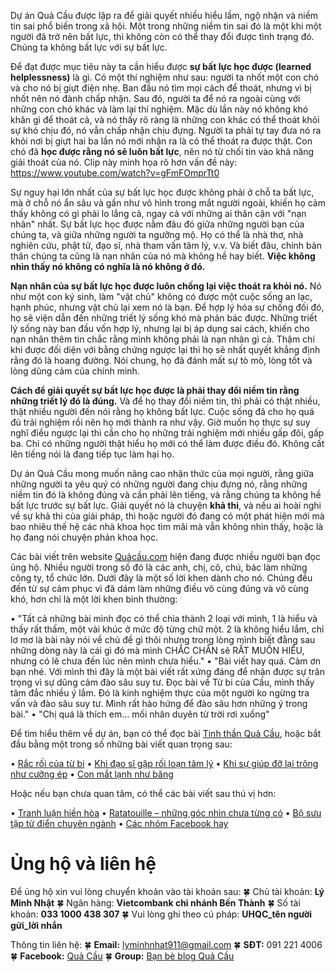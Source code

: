 Dự án Quả Cầu được lập ra để giải quyết nhiều hiểu lầm, ngộ nhận và niềm tin sai phổ biến trong xã hội. Một trong những niềm tin sai đó là một khi một người đã trở nên bất lực, thì không còn có thể thay đổi được tình trạng đó. Chúng ta không bất lực với sự bất lực.

Để đạt được mục tiêu này ta cần hiểu được <b>sự bất lực học được (learned helplessness)</b> là gì. Có một thí nghiệm như sau: người ta nhốt một con chó và cho nó bị giựt điện nhẹ. Ban đầu nó tìm mọi cách để thoát, nhưng vì bị nhốt nên nó đành chấp nhận. Sau đó, người ta để nó ra ngoài cùng với những con chó khác và làm lại thí nghiệm. Mặc dù lần này nó không khó khăn gì để thoát cả, và nó thấy rõ ràng là những con khác có thể thoát khỏi sự khó chịu đó, nó vẫn chấp nhận chịu đựng. Người ta phải tự tay đưa nó ra khỏi nơi bị giựt hai ba lần nó mới nhận ra là có thể thoát ra được thật. Con chó đã <b> học được rằng nó sẽ luôn bất lực</b>, nên nó từ chối tin vào khả năng giải thoát của nó. Clip này minh họa rõ hơn vấn đề này: https://www.youtube.com/watch?v=gFmFOmprTt0

Sự nguy hại lớn nhất của sự bất lực học được không phải ở chỗ ta bất lực, mà ở chỗ nó ẩn sâu và gần như vô hình trong mắt người ngoài, khiến họ cảm thấy không có gì phải lo lắng cả, ngay cả với những ai thân cận với "nạn nhân" nhất. Sự bất lực học được nằm đâu đó giữa những người bạn của chúng ta, và giữa những người ta ngưỡng mộ. Họ có thể là nhà thơ, nhà nghiên cứu, phật tử, đạo sĩ, nhà tham vấn tâm lý, v.v. Và biết đâu, chính bản thân chúng ta cũng là nạn nhân của nó mà không hề hay biết. <b>Việc không nhìn thấy nó không có nghĩa là nó không ở đó.</b>

<b>Nạn nhân của sự bất lực học được luôn chống lại việc thoát ra khỏi nó.</b> Nó như một con ký sinh, làm "vật chủ" không có được một cuộc sống an lạc, hạnh phúc, nhưng vật chủ lại xem nó là bạn. Để hợp lý hóa sự chống đối đó, họ sẽ viện dẫn đến những triết lý sống khó mà phản bác được. Những triết lý sống này ban đầu vốn hợp lý, nhưng lại bị áp dụng sai cách, khiến cho nạn nhân thêm tin chắc rằng mình không phải là nạn nhân gì cả. Thậm chí khi được đối diện với bằng chứng ngược lại thì họ sẽ nhất quyết khẳng định rằng đó là hoang đường. Nói chung, họ đã đánh mất sự tò mò, lòng tốt và lòng dũng cảm của chính mình.

<b>Cách để giải quyết sự bất lực học được là phải thay đổi niềm tin rằng những triết lý đó là đúng.</b> Và để họ thay đổi niềm tin, thì phải có thật nhiều, thật nhiều người đến nói rằng họ không bất lực. Cuộc sống đã cho họ quá đủ trải nghiệm rồi nên họ mới thành ra như vậy. Giờ muốn họ thực sự suy nghĩ điều ngược lại thì cần cho họ những trải nghiệm mới nhiều gấp đôi, gấp ba. Chỉ có những người thật hiểu họ mới có thể làm được điều đó. Không cất lên tiếng nói là đang tiếp tục làm hại họ.

Dự án Quả Cầu mong muốn nâng cao nhận thức của mọi người, rằng giữa những người ta yêu quý có những người đang chịu đựng nó, rằng những niềm tin đó là không đúng và cần phải lên tiếng, và rằng chúng ta không hề bất lực trước sự bất lực. Giải quyết nó là chuyện <b>khả thi</b>, và nếu ai hoài nghi về sự khả thi của giải pháp, thì hoặc người đó đang có một phát hiện mới mà bao nhiêu thế hệ các nhà khoa học tìm mãi mà vẫn không nhìn thấy, hoặc là họ đang nói chuyện phản khoa học.

Các bài viết trên website <a href="https://quảcầu.com?utm_source=M%E1%BB%99t%20chi%E1%BA%BFc%20D%C3%BA%20b%C3%A9%20xinh%20%C2%BB%20th%C3%B4ng%20%C4%91i%E1%BB%87p%20truy%E1%BB%81n%20th%C3%B4ng&utm_medium=Homepage&utm_campaign=Gi%E1%BB%9Bi%20thi%E1%BB%87u">Quảcầu.com</a> hiện đang được nhiều người bạn đọc ủng hộ. Nhiều người trong số đó là các anh, chị, cô, chú, bác làm những công ty, tổ chức lớn. Dưới đây là một số lời khen dành cho nó. Chúng đều đến từ sự cảm phục vì đã dám làm những điều vô cùng đúng và vô cùng khó, hơn chỉ là một lời khen bình thường:


• "Tất cả những bài mình đọc có thể chia thành 2 loại với mình, 1 là hiểu và thấy rất thấm, một vài khúc ở mức độ từng chữ một. 2 là không hiểu lắm, chỉ lơ mơ là bài này nói về chủ đề gì thôi nhưng trong lòng mình biết đằng sau những dòng này là cái gì đó mà mình CHẮC CHẮN sẽ RẤT MUỐN HIỂU, nhưng có lẽ chưa đến lúc nên mình chưa hiểu."
• "Bài viết hay quá. Cảm ơn bạn nhé. Với mình thì đây là một bài viết rất xứng đáng để nhận được sự trân trọng vì sự dũng cảm đào sâu suy tư. Đọc bài về Từ bi của Cầu, mình thấy tâm đắc nhiều ý lắm. Đó là kinh nghiệm thực của một người ko ngừng tra vấn và đào sâu suy tư. Mình rất hào hứng để đào sâu hơn những ý trong bài."
• "Chị quá là thích em… mối nhân duyên từ trời rơi xuống"


Để tìm hiểu thêm về dự án, bạn có thể đọc bài <a href="https://quảcầu.com/tinh-than-qua-cau?utm_source=M%E1%BB%99t%20chi%E1%BA%BFc%20D%C3%BA%20b%C3%A9%20xinh%20%C2%BB%20th%C3%B4ng%20%C4%91i%E1%BB%87p%20truy%E1%BB%81n%20th%C3%B4ng&utm_medium=Tinh%20th%E1%BA%A7n%20Qu%E1%BA%A3%20C%E1%BA%A7u&utm_campaign=Gi%E1%BB%9Bi%20thi%E1%BB%87u">Tinh thần Quả Cầu</a>, hoặc bắt đầu bằng một trong số những bài viết quan trọng sau:


• <a href="https://quảcầu.com/rac-roi-cua-tu-bi?utm_source=M%E1%BB%99t%20chi%E1%BA%BFc%20D%C3%BA%20b%C3%A9%20xinh%20%C2%BB%20th%C3%B4ng%20%C4%91i%E1%BB%87p%20truy%E1%BB%81n%20th%C3%B4ng&utm_medium=R%E1%BA%AFc%20r%E1%BB%91i%20c%E1%BB%A7a%20t%E1%BB%AB%20bi&utm_campaign=N%E1%BB%97i%20s%E1%BB%A3%2C%20g%C3%B3c%20nh%C3%ACn%2C%20m%E1%BA%A1nh%20m%E1%BA%BD%2C%20v%C3%A0%20t%E1%BB%AB%20bi">Rắc rối của từ bi</a>
• <a href="https://quảcầu.com/khi-dao-si-gap-roi-loan-tam-ly?utm_source=M%E1%BB%99t%20chi%E1%BA%BFc%20D%C3%BA%20b%C3%A9%20xinh%20%C2%BB%20th%C3%B4ng%20%C4%91i%E1%BB%87p%20truy%E1%BB%81n%20th%C3%B4ng&utm_medium=Khi%20%C4%91%E1%BA%A1o%20s%C4%A9%20g%E1%BA%B7p%20r%E1%BB%91i%20lo%E1%BA%A1n%20t%C3%A2m%20l%C3%BD&utm_campaign=%C4%90%E1%BA%A1o%2C%20t%C3%A2m%20l%C3%BD%20h%E1%BB%8Dc%20nh%E1%BA%ADn%20th%E1%BB%A9c">Khi đạo sĩ gặp rối loạn tâm lý</a>
• <a href="https://quảcầu.com/khi-su-giup-do-lai-trong-nhu-cuong-ep?utm_source=M%E1%BB%99t%20chi%E1%BA%BFc%20D%C3%BA%20b%C3%A9%20xinh%20%C2%BB%20th%C3%B4ng%20%C4%91i%E1%BB%87p%20truy%E1%BB%81n%20th%C3%B4ng&utm_medium=Khi%20s%E1%BB%B1%20gi%C3%BAp%20%C4%91%E1%BB%A1%20l%E1%BA%A1i%20tr%C3%B4ng%20nh%C6%B0%20c%C6%B0%E1%BB%A1ng%20%C3%A9p&utm_campaign=N%E1%BB%97i%20s%E1%BB%A3%2C%20g%C3%B3c%20nh%C3%ACn%2C%20m%E1%BA%A1nh%20m%E1%BA%BD%2C%20v%C3%A0%20t%E1%BB%AB%20bi">Khi sự giúp đỡ lại trông như cưỡng ép</a>
• <a href="https://quảcầu.com/con-mat-lanh-nhu-bang?utm_source=M%E1%BB%99t%20chi%E1%BA%BFc%20D%C3%BA%20b%C3%A9%20xinh%20%C2%BB%20th%C3%B4ng%20%C4%91i%E1%BB%87p%20truy%E1%BB%81n%20th%C3%B4ng&utm_medium=Con%20m%E1%BA%AFt%20l%E1%BA%A1nh%20nh%C6%B0%20b%C4%83ng&utm_campaign=N%E1%BB%97i%20s%E1%BB%A3%2C%20g%C3%B3c%20nh%C3%ACn%2C%20m%E1%BA%A1nh%20m%E1%BA%BD%2C%20v%C3%A0%20t%E1%BB%AB%20bi">Con mắt lạnh như băng</a>


Hoặc nếu bạn chưa quan tâm, có thể các bài viết sau thú vị hơn:


• <a href="https://quảcầu.com/tranh-luan-hien-hoa?utm_source=M%E1%BB%99t%20chi%E1%BA%BFc%20D%C3%BA%20b%C3%A9%20xinh%20%C2%BB%20th%C3%B4ng%20%C4%91i%E1%BB%87p%20truy%E1%BB%81n%20th%C3%B4ng&utm_medium=Tranh%20lu%E1%BA%ADn%20hi%E1%BB%81n%20h%C3%B2a&utm_campaign=N%E1%BB%97i%20s%E1%BB%A3%2C%20g%C3%B3c%20nh%C3%ACn%2C%20m%E1%BA%A1nh%20m%E1%BA%BD%2C%20v%C3%A0%20t%E1%BB%AB%20bi">Tranh luận hiền hòa</a>
• <a href="https://quảcầu.com/ratatouille?utm_source=M%E1%BB%99t%20chi%E1%BA%BFc%20D%C3%BA%20b%C3%A9%20xinh%20%C2%BB%20th%C3%B4ng%20%C4%91i%E1%BB%87p%20truy%E1%BB%81n%20th%C3%B4ng&utm_medium=Ratatouille&utm_campaign=S%C3%A1ch%2C%20th%C6%A1%2C%20phim">Ratatouille – những góc nhìn chưa từng có</a>
• <a href="https://quảcầu.com/tu-dien-chuyen-nganh?utm_source=M%E1%BB%99t%20chi%E1%BA%BFc%20D%C3%BA%20b%C3%A9%20xinh%20%C2%BB%20th%C3%B4ng%20%C4%91i%E1%BB%87p%20truy%E1%BB%81n%20th%C3%B4ng&utm_medium=T%E1%BB%AB%20%C4%91i%E1%BB%83n%20chuy%C3%AAn%20ng%C3%A0nh&utm_campaign=L%C3%A0m%20vi%E1%BB%87c%20hi%E1%BB%87u%20qu%E1%BA%A3">Bộ sưu tập từ điển chuyên ngành</a>
• <a href="https://quảcầu.com/cac-nhom-facebook-hay?utm_source=M%E1%BB%99t%20chi%E1%BA%BFc%20D%C3%BA%20b%C3%A9%20xinh%20%C2%BB%20th%C3%B4ng%20%C4%91i%E1%BB%87p%20truy%E1%BB%81n%20th%C3%B4ng&utm_medium=Nh%C3%B3m%20Facebook%20hay&utm_campaign=L%C3%A0m%20vi%E1%BB%87c%20hi%E1%BB%87u%20qu%E1%BA%A3">Các nhóm Facebook hay</a>


<h1>Ủng hộ và liên hệ</h1>

Để ủng hộ xin vui lòng chuyển khoản vào tài khoản sau:
🍀 Chủ tài khoản: <b> Lý Minh Nhật</b>
🍀 Ngân hàng: <b> Vietcombank chi nhánh Bến Thành</b>
🍀 Số tài khoản: <b>033 1000 438 307</b>
🍀 Vui lòng ghi theo cú pháp: <b>UHQC_tên người gửi_lời nhắn</b>

Thông tin liên hệ:
🍀 <b>Email:</b> lyminhnhat911@gmail.com
🍀 <b>SĐT:</b> 091 221 4006
🍀 <b>Facebook:</b> <a href="https://www.facebook.com/qua.cau.the.sphere">Quả Cầu</a>
🍀 <b>Group:</b> <a href="https://www.facebook.com/groups/483570462348428/">Bạn bè blog Quả Cầu</a>
